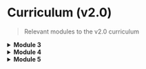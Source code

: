 # Curriculum (v2.0)

> Relevant modules to the v2.0 curriculum

<details>
<summary style="font-weight:bold;">Module 3</summary>
    
## Module 3 Section 17 - Combinatorics 

* [probability_and_notation.ipynb](ProbabilityAndStats/Probability/probability_and_notation.ipynb)
* [conditional_probability.ipynb](ProbabilityAndStats/Probability/conditional_probability.ipynb)
* Permutations & Combinations
    - [combinatorics.ipynb](ProbabilityAndStats/Probability/combinatorics.ipynb)

## Module 3 Section 18 - Statistical Distributions

* [statistical_distributions_intro.ipynb](ProbabilityAndStats/StatisticalDistributions/statistical_distributions_intro.ipynb)
* [statistical_distributions.ipynb](ProbabilityAndStats/StatisticalDistributions/statistical_distributions.ipynb)

## Module 3 Section 19 - Central Limit Theorem

* Central Limit Theorem
    - [sampling-and-central-limit-theorem.ipynb](ProbabilityAndStats/StatisticalDistributions/sampling-and-central-limit-theorem.ipynb)
* Sampling Statistics
    - [sampling-and-central-limit-theorem.ipynb](ProbabilityAndStats/StatisticalDistributions/sampling-and-central-limit-theorem.ipynb)
* Confidence Intervals
    - [confidence-intervals.ipynb](ProbabilityAndStats/StatisticalDistributions/confidence-intervals.ipynb)
    - [t_distributions.ipynb](ProbabilityAndStats/StatisticalDistributions/t_distributions.ipynb)

## Module 3 Section 20 - Hypothesis Testing

* Intro to Experimental Design
    - [experiment_design_intro.ipynb](ProbabilityAndStats/ExperimentalDesign/experiment_design_intro.ipynb)
* P-Values & Null Hypothesis
    - [statistical_tests.ipynb](ProbabilityAndStats/ExperimentalDesign/statistical_tests.ipynb)
* Effect Sizes
    - [effect_size.ipynb](ProbabilityAndStats/ExperimentalDesign/effect_size.ipynb)
* T-Tests
    - [t_distributions.ipynb](ProbabilityAndStats/StatisticalDistributions/t_distributions.ipynb)
    - [t_tests.ipynb](ProbabilityAndStats/ExperimentalDesign/t_tests.ipynb)
* Type 1 & Type 2 Errors
    - [types_of_errors.ipynb](ProbabilityAndStats/ExperimentalDesign/types_of_errors.ipynb)

## Module 3 Section 21 - Statistical Power & ANOVA

* Statistical Power
    - [statistical_power.ipynb](ProbabilityAndStats/ExperimentalDesign/statistical_power.ipynb)
* Welch's T-Test
    - [welchs_t_test.ipynb](ProbabilityAndStats/ExperimentalDesign/welchs_t_test.ipynb)
* Multiple Comparisons & Goodhart's Law
    - [warnings.ipynb](ProbabilityAndStats/ExperimentalDesign/warnings.ipynb)
    - [extras.ipynb](ProbabilityAndStats/ExperimentalDesign/extras.ipynb)
* ANOVA
    - [anova.ipynb](ProbabilityAndStats/ExperimentalDesign/anova.ipynb)

## Module 3 Section 22 - AB Testing

* A/B Testing
    - [ab_testings.ipynb](ProbabilityAndStats/ExperimentalDesign/ab_testings.ipynb)
    
<!--
* [mle_parameter_inference.ipynb](ProbabilityAndStats/Probability/mle_parameter_inference.ipynb)
-->

## Module 3 Section 23 - Bayesian Statistics

* Bayes Theorem
    - [bayes_theorem.ipynb](ProbabilityAndStats/BayesianClassification/bayes_theorem.ipynb)
* Naive Bayes
    - [naive_bayes_classification.ipynb](ProbabilityAndStats/BayesianClassification/naive_bayes_classification.ipynb)
      
## Module 3 Section 24 - Resampling and Monte Carlo Simulation

* Data Generation
    - [data_generation.ipynb](ProbabilityAndStats/DataGeneration/data_generation.ipynb)
* Resampling
    - [resampling.ipynb](ProbabilityAndStats/DataGeneration/resampling.ipynb)
* Monte Carlo
    - [monte_carlo.ipynb](ProbabilityAndStats/DataGeneration/monte_carlo.ipynb) 
    - [ultimate_hopscotch_simulation.ipynb](ProbabilityAndStats/DataGeneration/ultimate_hopscotch_simulation.ipynb)


</details>

<details>
<summary style="font-weight:bold;">Module 4</summary>

## Module 4 Section 25 - A Complete Data Science Project Using Multiple Regression

## Module 4 Section 26 - Linear Algebra

* Linear Algebra Intro
    - [intro_to_linear_algebra](Mathematics/LinearAlgebra/intro_to_linear_algebra.ipynb)
* Math with Tensors
    - [math_with_tensors.ipynb](Mathematics/LinearAlgebra/math_with_tensors.ipynb)
* Solving With Linear Algebra
    - [solving_with_linear_algebra.ipynb](Mathematics/LinearAlgebra/solving_with_linear_algebra.ipynb)    

## Module 4 Section 27 - Calculus, Cost Function, and Gradient Descent

Derivatives
    - [derivatives.ipynb](Mathematics/Calculus/derivatives.ipynb)
* Gradient Descent
    - [gradient_descent.ipynb](Mathematics/Calculus/gradient_descent.ipynb)
* Gradient Descent Walkthrough
    - [walkthrough_gradient_descent.ipynb](Mathematics/Calculus/walkthrough_gradient_descent.ipynb)    

## Module 4 Section 28 - Extensions to Linear Models

* Improving Linear Regression (Interactions & Polynomial)
    - [improving_linear_regression.ipynb](StatisticalModeling/ExtendingLinearRegression/improving_linear_regression.ipynb)
* Regularization
    - [regularization.ipynb](StatisticalModeling/ExtendingLinearRegression/regularization.ipynb)
* Bias & Variance
    - [bias_and_variance.ipynb](EvaluatingModels/bias_and_variance.ipynb)

## Module 4 Section 29 - Introduction to Logistic Regression

* Logistic Regression Intro
    - [logistic_regression_intro.ipynb](MachineLearning/LogisticRegression/logistic_regression_intro.ipynb)
* Logistic Regression 
    - [logistic_regression.ipynb](MachineLearning/LogisticRegression/logistic_regression.ipynb)
* Evaluation Metrics (Confusion Matrices)
    - [evaluation_metrics.ipynb](EvaluatingModels/evaluation_metrics.ipynb)
* Evaluation Curves (ROC & AUC)
    - [evaluation_curves.ipynb](EvaluatingModels/evaluation_curves.ipynb)

## Module 4 Section 30 - In-depth Logistic Regression

## Module 4 Section 31 - Working with Time Series Data

* Time Series Intro
    - [time_series_intro.ipynb](StatisticalModeling/TimeSeries/time_series_intro.ipynb)
* Time Series Visualization
    - [time_series_visualization.ipynb](StatisticalModeling/TimeSeries/time_series_visualization.ipynb)    
* Time Series Trends
    - [time_series_trends.ipynb](StatisticalModeling/TimeSeries/time_series_trends.ipynb)

## Module 4 Section 32 - Time Series Modeling

* Time Series Models Intro
    - [time_series_models_basic.ipynb](StatisticalModeling/TimeSeries/time_series_models_basic.ipynb)
* ARMA Model
    - [time_series_model_arma.ipynb](StatisticalModeling/TimeSeries/time_series_model_arma.ipynb)

 
</details>

<details>
<summary style="font-weight:bold;">Module 5</summary>

## Module 5 Section 33 - K Nearest Neighbors

* Distance Metrics
    - [distance_metrics.ipynb](MachineLearning/KNN/distance_metrics.ipynb)
* K Nearest Neighbors
    - [k_nearest_neighbors.ipynb](MachineLearning/KNN/k_nearest_neighbors.ipynb)

## Module 5 Section 34 - Decision Trees

* Decision Trees
    - [decision_trees_intro.ipynb](MachineLearning/DecisionTrees/decision_trees_intro.ipynb)
    - [information_to_make_decisions.ipynb](MachineLearning/DecisionTrees/information_to_make_decisions.ipynb)
    - [decision_tree_hyperparameters.ipynb](MachineLearning/DecisionTrees/decision_tree_hyperparameters.ipynb)
    - [decision_tree_code_example.ipynb](MachineLearning/DecisionTrees/decision_tree_code_example.ipynb)    
 

## Module 5 Section 35 - Ensemble Methods

* Ensemble Methods (Bagging, Random Forest, Adaboost, Gradient Boosting)
    - [ensemble_methods.ipynb](MachineLearning/Ensembles/ensemble_methods.ipynb)
    - [bagging.ipynb](MachineLearning/Ensembles/bagging.ipynb)
    - [boosting.ipynb](MachineLearning/Ensembles/boosting.ipynb)

## Module 5 Section 36 - Support Vector Machines

* Support Vector Machine Intro
    - [support_vector_machine_intro.ipynb](MachineLearning/SupportVectorMachine/support_vector_machine_intro.ipynb)
* Kernel Trick
    - [kernel_trick.ipynb](MachineLearning/SupportVectorMachine/kernel_trick.ipynb) 

## Module 5 Section 37 - Principal Component Analysis

* Dimensionality
    - [dimensionality.ipynb](MachineLearning/PCA/dimensionality.ipynb)
* Principal Component Analysis
    - [pca.ipynb](MachineLearning/PCA/pca.ipynb)
    - [pca_example.ipynb](MachineLearning/PCA/pca_example.ipynb)

## Module 5 Section 38 - Clustering

* K-means
    - [k_means.ipynb](MachineLearning/Clustering/k_means.ipynb)
    - [k_means_issues.ipynb](MachineLearning/Clustering/k_means_issues.ipynb)
* Hierarchical Clustering 
    - [hierarchical_clustering.ipynb](MachineLearning/Clustering/hierarchical_clustering.ipynb)
* DBSCAN
    - [dbscan.ipynb](MachineLearning/Clustering/dbscan.ipynb)    

## Module 5 Section 39 - Building a Machine Learning Pipeline

* Pipelines
    - [pipeline_intro.ipynb](MachineLearning/Pipelines/pipeline_intro.ipynb)
* Grid Search
    - [grid_search.ipynb](MachineLearning/Pipelines/grid_search.ipynb)

## Module 5 Section 40 - Big Data in PySpark

* Big Data Intro
    - [big_data_intro.ipynb](BigData/PySpark/big_data_intro.ipynb)
* Distributed Parallel Computing
    - [distributed_parallel_computing.ipynb](BigData/PySpark/distributed_parallel_computing.ipynb)
* Tools of Distributed Systems
    - [tools_of_distributed_systems.ipynb](BigData/PySpark/tools_of_distributed_systems.ipynb)
* MapReduce
    - [map_reduce.ipynb](BigData/PySpark/map_reduce.ipynb)
* MapReduce Code
    - [map_reduce_code.ipynb](BigData/PySpark/map_reduce_code.ipynb)

## Module 5 Section 41 - Recommendation Systems

* Matrix Factorization
    - [matrix-factorization.ipynb](MachineLearning/RecommendationSystems/matrix-factorization.ipynb)
* Neighbor Memory Based Collab Filtering
    - [neighbor-memory-based-collab-filtering.ipynb](MachineLearning/RecommendationSystems/neighbor-memory-based-collab-filtering.ipynb)
* Recommendation Systems
    - [recommendation-systems-intro.ipynb](MachineLearning/RecommendationSystems/recommendation-systems-intro.ipynb)    

</details>
